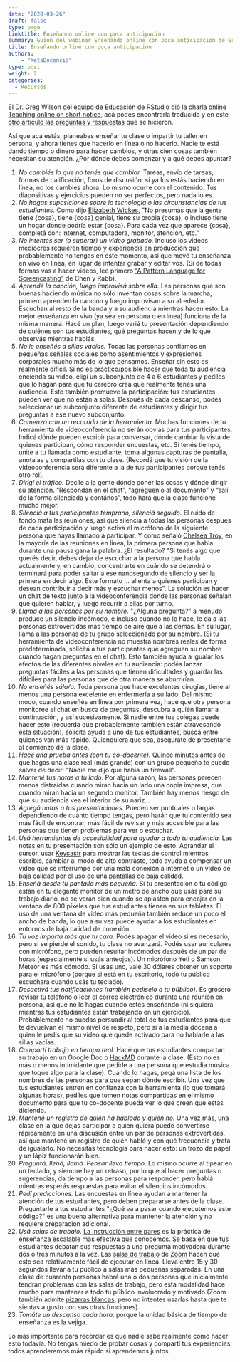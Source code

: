 ```yaml
---
date: "2020-03-26"
draft: false
type: page
linktitle: Enseñando online con poca anticipación
summary: Guión del webinar Enseñando online con poca anticipación de Greg Wilson
title: Enseñando online con poca anticipación
authors: 
    - "MetaDocencia"
type: post
weight: 2
categories:
  - Recursos 
---
```


El Dr. Greg Wilson del equipo de Educación de RStudio dió la charla online [Teaching online on short notice](https://education.rstudio.com/blog/2020/03/teaching-online-on-short-notice/), acá podés encontrarla traducida y en este [otro artículo las preguntas y respuestas](/post/gwilson-webinar-qa) que se hicieron.

Así que acá estás, planeabas enseñar tu clase o impartir tu taller en persona, y ahora tienes que hacerlo en línea o no hacerlo. Nadie te está dando tiempo o dinero para hacer cambios, y otras cien cosas también necesitan su atención. ¿Por dónde debes comenzar y a qué debes apuntar?

1. *No cambiés lo que no tenés que cambiar.* Tareas, envío de tareas, formas de calificación, foros de discusión: si ya los estás haciendo en línea, no los cambies ahora. Lo mismo ocurre con el contenido. Tus diapositivas y ejercicios pueden no ser perfectos, pero nada lo es.
2. *No hagas suposiciones sobre la tecnología o las circunstancias de tus estudiantes.* Como dijo [Elizabeth Wickes](https://elizabethwickes.com/2020/03/12/tips-for-live-teaching-tech-online-deeply-informed-by-the-carpentries/), "No presumas que la gente tiene {cosa}, tiene {cosa} genial, tiene su propia {cosa}, o incluso tiene un hogar donde podría estar {cosa}. Para cada vez que aparece {cosa}, completá con: internet, computadora, monitor, atención, etc."
3. *No intentés ser (o superar) un video grabado.* Incluso los videos mediocres requieren tiempo y experiencia en producción que probablemente no tengas en este momento, así que mové tu enseñanza en vivo en línea, en lugar de intentar grabar y editar vos. (Si de todas formas vas a hacer videos, lee primero  [“A Pattern Language for Screencasting”](https://doi.org/10.1145/1943226.1943234) de Chen y Rabb).
4. *Aprendé la canción, luego improvisá sobre ella.* Las personas que son buenas haciendo música no sólo inventan cosas sobre la marcha, primero aprenden la canción y luego improvisan a su alrededor. Escuchan al resto de la banda y a su audiencia mientras hacen esto. La mejor enseñanza en vivo (ya sea en persona o en línea) funciona de la misma manera. Hacé un plan, luego variá tu presentación dependiendo de quiénes son tus estudiantes, qué preguntas hacen y de lo que observás mientras hablás.
5. *No le enseñés a sillas vacías.* Todas las personas confiamos en pequeñas señales sociales como asentimientos y expresiones corporales mucho más de lo que pensamos. Enseñar sin esto es realmente difícil. Si no es práctico/posible hacer que toda tu audiencia encienda su video, eligí un subconjunto de 4 a 6 estudiantes y pedíles que lo hagan para que tu cerebro crea que realmente tenés una audiencia. Esto también promueve la participación: tus estudiantes pueden ver que no están a solas. Después de cada descanso, podés seleccionar un subconjunto diferente de estudiantes y dirigir tus preguntas a ese nuevo subconjunto.
6. *Comenzá con un recorrido de la herramienta.* Muchas funciones de tu herramienta de videoconferencia no serán obvias para tus participantes. Indicá dónde pueden escribir para conversar, dónde cambiar la vista de quienes participan, cómo responder encuestas, etc. Si tenés tiempo, unite a tu llamada como estudiante, toma algunas capturas de pantalla, anotalas y compartilas con tu clase. (Recordá que tu visión de la videoconferencia será diferente a la de tus participantes porque tenés otro rol).
7. *Dirigí el tráfico.* Decíle a la gente dónde poner las cosas y dónde dirigir su atención. “Respondan en el chat”, “agréguenlo al documento” y “salí de la forma silenciada y contános”, todo hará que la clase funcione mucho mejor.
8. *Silenciá a tus praticipantes temprano, silenciá seguido.* El ruido de fondo mata las reuniones, así que silencia a todas las personas después de cada participación y luego activa el micrófono de la siguiente persona que hayas llamado a participar. Y como señaló [Chelsea Troy](https://chelseatroy.com/2018/03/29/why-do-remote-meetings-suck-so-much/), en la mayoría de las reuniones en línea, la primera persona que habla durante una pausa gana la palabra. ¿El resultado? "Si tenés algo que querés decir, debes dejar de escuchar a la persona que habla actualmente y, en cambio, concentrarte en cuándo se detendrá o terminará para poder saltar a ese nanosegundo de silencio y ser la primera en decir algo. Este formato ... alienta a quienes participan y desean contribuir a decir más y escuchar menos". La solución es hacer un chat de texto junto a la videoconferencia donde las personas señalan que quieren hablar, y luego recurrir a ellas por turno.
9. *Llama a las personas por su nombre.* "¿Alguna pregunta?" a menudo produce un silencio incómodo, e incluso cuando no lo hace, le da a las personas extrovertidas más tiempo de aire que a las demás. En su lugar, llamá a las personas de tu grupo seleccionado por su nombre. (Si tu herramienta de videoconferencia no muestra nombres reales de forma predeterminada, solicitá a tus participantes que agreguen su nombre cuando hagan preguntas en el chat). Esto también ayuda a igualar los efectos de las diferentes niveles en tu audiencia: podés lanzar preguntas fáciles a las personas que tienen dificultades y guardar las difíciles para las personas que de otra manera se aburrirían.
10. *No enseñés sála/o.* Toda persona que hace excelentes cirugías, tiene al menos una persona excelente en enfermería a su lado. Del mismo modo, cuando enseñés en línea por primera vez, hacé que otra persona monitoree el chat en busca de preguntas, descubra a quién llamar a continuación, y así sucesivamente. Si nadie entre tus colegas puede hacer esto (recuerda que probablemente también están atravesando esta situación), solicita ayuda a uno de tus estudiantes, buscá entre quienes van más rápido. Quienquiera que sea, asegurate de presentarle al comienzo de la clase.
11. *Hacé una prueba antes (con tu co-docente).* Quince minutos antes de que hagas una clase real (más grande) con un grupo pequeño te puede salvar de decir: "Nadie me dijo que había un firewall".
12. *Mantené tus notas a tu lado.* Por alguna razón, las personas parecen menos distraídas cuando miran hacia un lado una copia impresa, que cuando miran hacia un segundo monitor. También hay menos riesgo de que su audiencia vea el interior de su nariz...
13. *Agregá notas a tus presentaciones.* Pueden ser puntuales o largas dependiendo de cuánto tiempo tengas, pero harán que tu contenido sea más fácil de encontrar, más fácil de revisar y más accesible para las personas que tienen problemas para ver o escuchar.
14. *Usá herramientas de accesibilidad para ayudar a toda tu audiencia.* Las notas en tu presentación son sólo un ejemplo de esto. Agrandar el cursor, usar [Keycastr](https://github.com/keycastr/keycastr) para mostrar las teclas de control mientras escribís, cambiar al modo de alto contraste, todo ayuda a compensar un video que se interrumpe por una mala conexión a internet o un video de baja calidad por el uso de una pantallas de baja calidad.
15. *Enseñá desde tu pantalla más pequeña.* Si tu presentación o tu código están en tu elegante monitor de un metro de ancho que usás para su trabajo diario, no se verán bien cuando se aplasten para encajar en la ventana de 800 píxeles que tus estudiantes tienen en sus tabletas. El uso de una ventana de video más pequeña también reduce un poco el ancho de banda, lo que a su vez puede ayudar a los estudiantes en entornos de baja calidad de conexión.
16. *Tu voz importa más que tu cara.* Podés apagar el video si es necesario, pero si se pierde el sonido, tu clase no avanzará. Podés usar auriculares con micrófono, pero pueden resultar incómodos después de un par de horas (especialmente si usás anteojos). Un micrófono Yeti o Samson Meteor es más cómodo. Si usás uno, vale 30 dólares obtener un soporte para el micrófono (porque si está en tu escritorio, todo tu público escuchará cuando usás tu teclado).
17. *Desactivá tus notificaciones (también pedíselo a tu público).* Es grosero revisar tu teléfono o leer el correo electrónico durante una reunión en persona, así que no lo hagás cuando estés enseñando (ni siquiera mientras tus estudiantes están trabajando en un ejercicio). Probablemente no puedas persuadir al total de  tus estudiantes para que te devuelvan el mismo nivel de respeto, pero sí a la media docena a quien le pedís que su video  que quede activado para no hablarle a las sillas vacías.
18. *Compartí trabajo en tiempo real.* Hacé que tus estudiantes compartan su trabajo en un Google Doc o [HackMD](https://hackmd.io) durante la clase. (Esto no es más o menos intimidante que pedirle a una persona que estudia música que toque algo para la clase). Cuando lo hagas, pegá una lista de los nombres de las personas para que sepan dónde escribir. Una vez que tus estudiantes entren en confianza con la herramienta (lo que tomará algunas horas), pedíles que tomen notas compartidas en el mismo documento para que tu co-docente pueda ver lo que creen que estás diciendo.
19. *Mantené un registro de quién ha hablado y quién no.* Una vez más, una clase en la que dejas participar a quien quiera puede convertirse rápidamente en una discusión entre un par de personas extrovertidas, así que mantené un registro de quién habló y  con qué frecuencia y tratá de igualarlo. No necesitás tecnología para hacer esto: un trozo de papel y un lápiz funcionarán bien.
20. *Preguntá, llená, llamá. Pensar lleva tiempo.* Lo mismo ocurre al tipear en un teclado, y siempre hay un retraso, por lo que al hacer preguntas o sugerencias, da tiempo a las personas para responder, pero hablá mientras esperás respuestas para evitar el silencios incómodos.
21. *Pedí predicciones.* Las encuestas en línea ayudan a mantener la atención de tus estudiantes,  pero deben prepararse antes de la clase. Preguntarle a tus estudiantes "¿Qué va a pasar cuando ejecutemos este código?" es una buena alternativa para mantener la atención y no requiere preparación adicional.
22. *Usá salas de trabajo.* [La instrucción entre pares](https://www.youtube.com/watch?v=2LbuoxAy56o) es la práctica de enseñanza escalable más efectiva que conocemos. Se basa en que tus estudiantes debatan sus respuestas a una pregunta motivadora durante dos o tres minutos a la vez. Las [salas de trabajo](https://support.zoom.us/hc/en-us/articles/206476093-Getting-Started-with-Breakout-Rooms) de [Zoom](https://zoom.us/) hacen que esto sea relativamente fácil de ejecutar en línea. Lleva entre 15 y 30 segundos llevar a tu público a salas más pequeñas separadas. En una clase de cuarenta personas habrá una o dos personas  que inicialmente tendrán problemas con las salas de trabajo, pero esta modalidad hace mucho para mantener a todo tu público involucrado y motivado (Zoom también admite [pizarras blancas](https://support.zoom.us/hc/en-us/articles/205677665-Share-a-Whiteboard), pero no intentes usarlas hasta que te sientas a gusto con sus otras funciones).
23. *Tomáte un descanso cada hora,* porque la unidad básica de tiempo de enseñanza es la vejiga.

Lo más importante para recordar es que nadie sabe realmente cómo hacer esto todavía. No tengas miedo de probar cosas y compartí tus experiencias: todos aprenderemos más rápido si aprendemos juntos.
